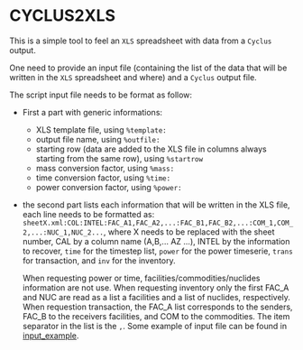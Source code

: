 # CYCLUS2XLS

This is a simple tool to feel an `XLS` spreadsheet with data from a `Cyclus` output.

One need to provide an input file (containing the list of the data that will be
written in the `XLS` spreadsheet and where) and a `Cyclus` output file.

The script input file needs to be format as follow:
 - First a part with generic informations:
    
    - XLS template file, using `%template:`
    - output file name, using `%outfile:`
    - starting row (data are added to the XLS file in columns always starting
      from the same row), using `%startrow`
    - mass conversion factor, using `%mass:`
    - time conversion factor, using `%time:`
    - power conversion factor, using `%power:`

 - the second part lists each information that will be written in the XLS
   file, each line needs to be formatted as:
   `sheetX.xml:COL:INTEL:FAC_A1,FAC_A2,...:FAC_B1,FAC_B2,...:COM_1,COM_2,...:NUC_1,NUC_2...`,
   where X needs to be replaced with the sheet number, CAL by a column name
   (A,B,... AZ ...), INTEL by the information to recover, `time` for the
   timestep list, `power` for the power timeserie, `trans` for transaction, and
   `inv` for the inventory. 
   
   When requesting power or time,
   facilities/commodities/nuclides information are not use. When requesting
   inventory only the first FAC_A and NUC are read as a list a facilities and a
   list of nuclides, respectively. When requestion transaction, the FAC_A list
   corresponds to the senders, FAC_B to the receivers facilities, and COM to the
   commodities.
   The item separator in the list is the `,`.
   Some example of input file can be found in [input_example](input_example).

